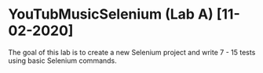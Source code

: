 # YouTubMusicSelenium (Lab A) [11-02-2020]

The goal of this lab is to create a new Selenium project and write 7 - 15 tests using basic Selenium commands.